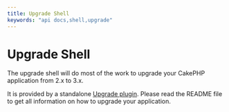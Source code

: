 ```yaml
---
title: Upgrade Shell
keywords: "api docs,shell,upgrade"
---
```

<!-- anchor: upgrade-shell -->
# Upgrade Shell

The upgrade shell will do most of the work to upgrade your CakePHP application
from 2.x to 3.x.

It is provided by a standalone
[Upgrade plugin](https://github.com/cakephp/upgrade). Please read the README
file to get all information on how to upgrade your application.
